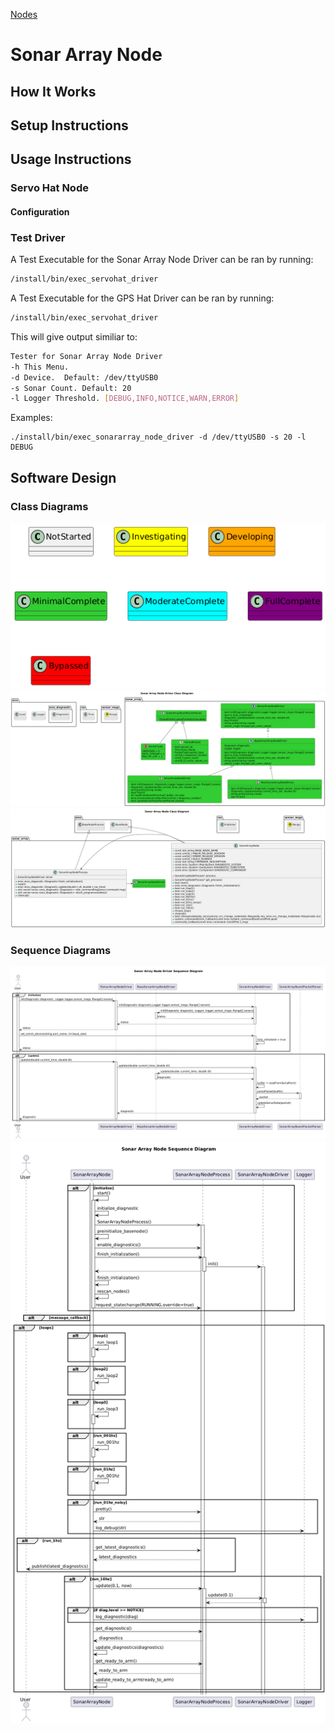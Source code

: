 [Nodes](../Nodes.md)
# Sonar Array Node
## How It Works

## Setup Instructions


## Usage Instructions
### Servo Hat Node

#### Configuration


### Test Driver
A Test Executable for the Sonar Array Node Driver can be ran by running:
```bash
/install/bin/exec_servohat_driver
```

A Test Executable for the GPS Hat Driver can be ran by running:
```bash
/install/bin/exec_servohat_driver
```
This will give output similiar to:
```bash
Tester for Sonar Array Node Driver
-h This Menu.
-d Device.  Default: /dev/ttyUSB0
-s Sonar Count. Default: 20
-l Logger Threshold. [DEBUG,INFO,NOTICE,WARN,ERROR]

```

Examples:
```
./install/bin/exec_sonararray_node_driver -d /dev/ttyUSB0 -s 20 -l DEBUG
```



## Software Design
### Class Diagrams
![](../../output/Legend.png)
![](../../../nodes/SonarArrayNode/driver/doc/output/SonarArrayNodeDriverClassDiagram.png)
![](../../../nodes/SonarArrayNode/doc/output/SonarArrayNodeClassDiagram.png)

### Sequence Diagrams
![](../../../nodes/SonarArrayNode/driver/doc/output/SonarArrayNodeDriverSequenceDiagram.png)
![](../../../nodes/SonarArrayNode/doc/output/SonarArrayNodeSequenceDiagram.png)